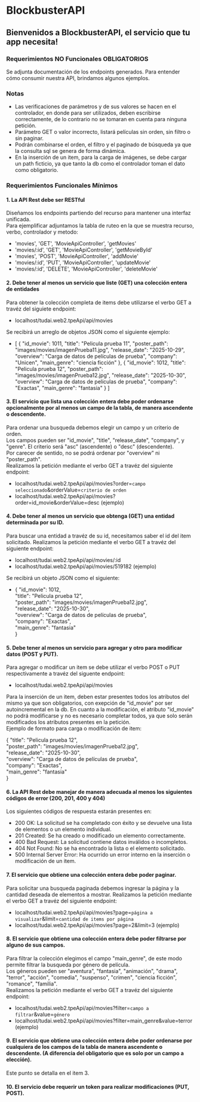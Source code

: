 # BlockbusterAPI

## Bienvenidos a BlockbusterAPI, el servicio que tu app necesita!

### Requerimientos NO Funcionales OBLIGATORIOS

Se adjunta documentación de los endpoints generados. Para entender cómo consumir nuestra API, brindamos algunos ejemplos.

### Notas

- Las verificaciones de parámetros y de sus valores se hacen en el controlador, en donde para ser utilizados, deben escribirse correctamente, de lo contrario no se tomaran en cuenta para ninguna petición.
- Parámetro GET o valor incorrecto, listará películas sin orden, sin filtro o sin paginar.
- Podrán combinarse el orden, el filtro y el paginado de búsqueda ya que la consulta sql se genera de forma dinámica.
- En la inserción de un item, para la carga de imágenes, se debe cargar un path ficticio, ya que tanto la db como el controlador toman el dato como obligatorio.

### Requerimientos Funcionales Mínimos

#### 1. La API Rest debe ser RESTful

Diseñamos los endpoints partiendo del recurso para mantener una interfaz unificada.  
Para ejemplificar adjuntamos la tabla de ruteo en la que se muestra recurso, verbo, controlador y metodo:

- 'movies', 'GET', 'MovieApiController', 'getMovies'
- 'movies/:id', 'GET', 'MovieApiController', 'getMovieById'
- 'movies', 'POST', 'MovieApiController', 'addMovie'
- 'movies/:id', 'PUT', 'MovieApiController', 'updateMovie'
- 'movies/:id', 'DELETE', 'MovieApiController', 'deleteMovie'

#### 2. Debe tener al menos un servicio que liste (GET) una colección entera de entidades

Para obtener la colección completa de items debe utilizarse el verbo GET a travéz del siguiete endpoint:

- localhost/tudai.web2.tpeApi/api/movies

Se recibirá un arreglo de objetos JSON como el siguiente ejemplo:

- [
  {
  "id_movie": 1011,
  "title": "Pelicula prueba 11",
  "poster_path": "images/movies/imagenPrueba11.jpg",
  "release_date": "2025-10-29",
  "overview": "Carga de datos de películas de prueba",
  "company": "Unicen",
  "main_genre": "ciencia ficción"
  },
  {
  "id_movie": 1012,
  "title": "Pelicula prueba 12",
  "poster_path": "images/movies/imagenPrueba12.jpg",
  "release_date": "2025-10-30",
  "overview": "Carga de datos de películas de prueba",
  "company": "Exactas",
  "main_genre": "fantasia"
  }
  ]

#### 3. El servicio que lista una colección entera debe poder ordenarse opcionalmente por al menos un campo de la tabla, de manera ascendente o descendente.

Para ordenar una busqueda debemos elegir un campo y un criterio de orden.  
Los campos pueden ser "id_movie", "title", "release_date", "company", y "genre". El criterio será "asc" (ascendente) o "desc" (descendente).  
Por carecer de sentido, no se podrá ordenar por "overview" ni "poster_path".  
Realizamos la petición mediante el verbo GET a travéz del siguiente endpoint:

- localhost/tudai.web2.tpeApi/api/movies?order=`campo seleccionado`&orderValue=`criterio de orden`
- localhost/tudai.web2.tpeApi/api/movies?order=id_movie&orderValue=desc (ejemplo)

#### 4. Debe tener al menos un servicio que obtenga (GET) una entidad determinada por su ID.

Para buscar una entidad a travéz de su id, necesitamos saber el id del item solicitado.
Realizamos la petición mediante el verbo GET a travéz del siguiente endpoint:

- localhost/tudai.web2.tpeApi/api/movies/:id
- localhost/tudai.web2.tpeApi/api/movies/519182 (ejemplo)

Se recibirá un objeto JSON como el siguiente:

- {
  "id_movie": 1012,  
  "title": "Pelicula prueba 12",  
  "poster_path": "images/movies/imagenPrueba12.jpg",  
  "release_date": "2025-10-30",  
  "overview": "Carga de datos de películas de prueba",  
  "company": "Exactas",  
  "main_genre": "fantasia"  
  }

#### 5. Debe tener al menos un servicio para agregar y otro para modificar datos (POST y PUT).

Para agregar o modificar un item se debe utilizar el verbo POST o PUT respectivamente a travéz del siguente endpoint:

- localhost/tudai.web2.tpeApi/api/movies

Para la inserción de un item, deben estar presentes todos los atributos del mismo ya que son obligatorios, con exepción de "id_movie" por ser autoincremental en la db. En cuanto a la modificación, el atributo "id_movie" no podrá modificarse y no es necesario completar todos, ya que solo serán modificados los atributos presentes en la petición.  
Ejemplo de formato para carga o modificación de item:

{
"title": "Pelicula prueba 12",  
"poster_path": "images/movies/imagenPrueba12.jpg",  
"release_date": "2025-10-30",  
"overview": "Carga de datos de películas de prueba",  
"company": "Exactas",  
"main_genre": "fantasia"  
}

#### 6. La API Rest debe manejar de manera adecuada al menos los siguientes códigos de error (200, 201, 400 y 404)

Los siguientes códigos de respuesta estarán presentes en:

- 200 OK: La solicitud se ha completado con éxito y se devuelve una lista de elementos o un elemento individual.
- 201 Created: Se ha creado o modificado un elemento correctamente.
- 400 Bad Request: La solicitud contiene datos inválidos o incompletos.
- 404 Not Found: No se ha encontrado la lista o el elemento solicitado.
- 500 Internal Server Error: Ha ocurrido un error interno en la inserción o modificación de un item.

#### 7. El servicio que obtiene una colección entera debe poder paginar.

Para solicitar una busqueda paginada debemos ingresar la página y la cantidad deseada de elementos a mostrar.
Realizamos la petición mediante el verbo GET a travéz del siguiente endpoint:

- localhost/tudai.web2.tpeApi/api/movies?page=`página a visualizar`&limit=`cantidad de items por página`
- localhost/tudai.web2.tpeApi/api/movies?page=2&limit=3 (ejemplo)

#### 8. El servicio que obtiene una colección entera debe poder filtrarse por alguno de sus campos.

Para filtrar la colección elegimos el campo "main_genre", de este modo permite filtrar la busqueda por género de película.  
Los géneros pueden ser "aventura", "fantasia", "animación", "drama", "terror", "acción", "comedia", "suspenso", "crimen", "ciencia ficción", "romance", "familia".  
Realizamos la petición mediante el verbo GET a travéz del siguiente endpoint:

- localhost/tudai.web2.tpeApi/api/movies?filter=`campo a filtrar`&value=`género`
- localhost/tudai.web2.tpeApi/api/movies?filter=main_genre&value=terror (ejemplo)

#### 9. El servicio que obtiene una colección entera debe poder ordenarse por cualquiera de los campos de la tabla de manera ascendente o descendente. (A diferencia del obligatorio que es solo por un campo a elección).

Este punto se detalla en el item 3.

#### 10. El servicio debe requerir un token para realizar modificaciones (PUT, POST).
